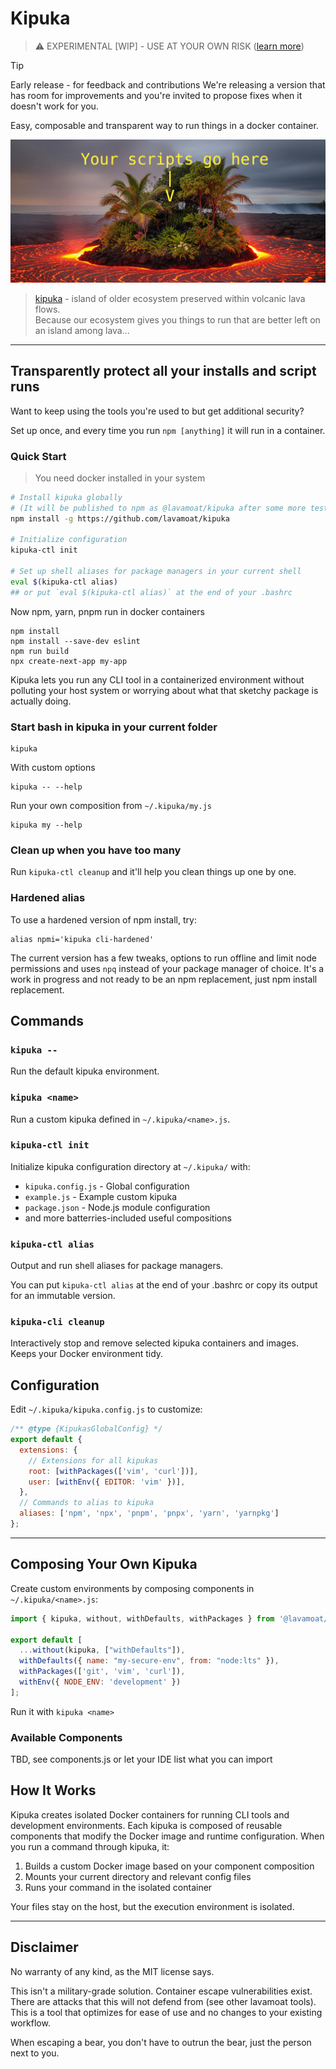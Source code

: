 # Kipuka 

> ⚠️ EXPERIMENTAL [WIP] - USE AT YOUR OWN RISK ([learn more](#Disclaimer))

> [!TIP]
> Early release - for feedback and contributions
> We're releasing a version that has room for improvements and you're invited to propose fixes when it doesn't work for you.


Easy, composable and transparent way to run things in a docker container.

![kipuka illustration](./kipuka.jpg)
> [kipuka](https://en.wikipedia.org/wiki/Kipuka) - island of older ecosystem preserved within volcanic lava flows.  
> Because our ecosystem gives you things to run that are better left on an island among lava...

---


## Transparently protect all your installs and script runs

Want to keep using the tools you're used to but get additional security?

Set up once, and every time you run `npm [anything]` it will run in a container.

### Quick Start

> You need docker installed in your system

```bash
# Install kipuka globally
# (It will be published to npm as @lavamoat/kipuka after some more tests)
npm install -g https://github.com/lavamoat/kipuka

# Initialize configuration
kipuka-ctl init

# Set up shell aliases for package managers in your current shell
eval $(kipuka-ctl alias)
## or put `eval $(kipuka-ctl alias)` at the end of your .bashrc
```

Now npm, yarn, pnpm run in docker containers


```
npm install
npm install --save-dev eslint
npm run build
npx create-next-app my-app
```


Kipuka lets you run any CLI tool in a containerized environment without polluting your host system or worrying about what that sketchy package is actually doing.


### Start bash in kipuka in your current folder

```
kipuka
```

With custom options
```
kipuka -- --help
```

Run your own composition from `~/.kipuka/my.js`
```
kipuka my --help
```

### Clean up when you have too many

Run `kipuka-ctl cleanup` and it'll help you clean things up one by one.


### Hardened alias

To use a hardened version of npm install, try:

```
alias npmi='kipuka cli-hardened'
```

The current version has a few tweaks, options to run offline and limit node permissions and uses `npq` instead of your package manager of choice. It's a work in progress and not ready to be an npm replacement, just npm install replacement.

## Commands

### `kipuka --`
Run the default kipuka environment.

### `kipuka <name>`
Run a custom kipuka defined in `~/.kipuka/<name>.js`.

### `kipuka-ctl init`
Initialize kipuka configuration directory at `~/.kipuka/` with:
- `kipuka.config.js` - Global configuration
- `example.js` - Example custom kipuka
- `package.json` - Node.js module configuration
- and more batterries-included useful compositions

### `kipuka-ctl alias`
Output and run shell aliases for package managers. 

You can put `kipuka-ctl alias` at the end of your .bashrc or copy its output for an immutable version.

### `kipuka-cli cleanup`
Interactively stop and remove selected kipuka containers and images. Keeps your Docker environment tidy.

## Configuration

Edit `~/.kipuka/kipuka.config.js` to customize:

```javascript
/** @type {KipukasGlobalConfig} */
export default {
  extensions: {
    // Extensions for all kipukas
    root: [withPackages(['vim', 'curl'])],
    user: [withEnv({ EDITOR: 'vim' })],
  },
  // Commands to alias to kipuka
  aliases: ['npm', 'npx', 'pnpm', 'pnpx', 'yarn', 'yarnpkg']
};
```

---


## Composing Your Own Kipuka

Create custom environments by composing components in `~/.kipuka/<name>.js`:

```javascript
import { kipuka, without, withDefaults, withPackages } from '@lavamoat/kipuka';

export default [
  ...without(kipuka, ["withDefaults"]),
  withDefaults({ name: "my-secure-env", from: "node:lts" }),
  withPackages(['git', 'vim', 'curl']),
  withEnv({ NODE_ENV: 'development' })
];
```

Run it with `kipuka <name>`

### Available Components

TBD, see components.js or let your IDE list what you can import

## How It Works

Kipuka creates isolated Docker containers for running CLI tools and development environments. Each kipuka is composed of reusable components that modify the Docker image and runtime configuration. When you run a command through kipuka, it:

1. Builds a custom Docker image based on your component composition
2. Mounts your current directory and relevant config files
3. Runs your command in the isolated container

Your files stay on the host, but the execution environment is isolated.


---


## Disclaimer

No warranty of any kind, as the MIT license says.

This isn't a military-grade solution. Container escape vulnerabilities exist.  
There are attacks that this will not defend from (see other lavamoat tools).  
This is a tool that optimizes for ease of use and no changes to your existing workflow. 

When escaping a bear, you don't have to outrun the bear, just the person next to you.